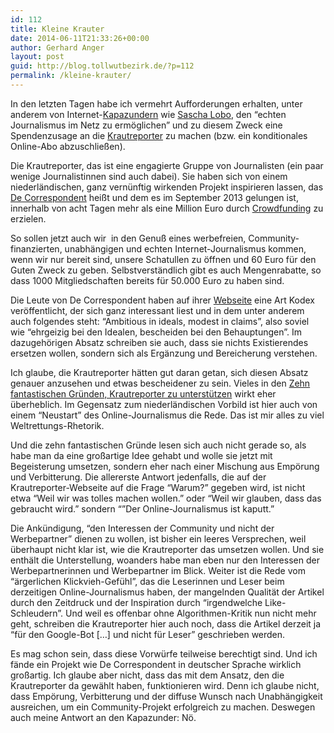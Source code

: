 ```yaml
---
id: 112
title: Kleine Krauter
date: 2014-06-11T21:33:26+00:00
author: Gerhard Anger
layout: post
guid: http://blog.tollwutbezirk.de/?p=112
permalink: /kleine-krauter/
---
```

In den letzten Tagen habe ich vermehrt Aufforderungen erhalten, unter anderem von Internet-[Kapazundern](http://www.duden.de/rechtschreibung/Kapazunder) wie [Sascha Lobo](https://twitter.com/saschalobo/status/476736298922020864), den &#8220;echten Journalismus im Netz zu ermöglichen&#8221; und zu diesem Zweck eine Spendenzusage an die [Krautreporter](https://krautreporter.de/das-magazin) zu machen (bzw. ein konditionales Online-Abo abzuschließen).

Die Krautreporter, das ist eine engagierte Gruppe von Journalisten (ein paar wenige Journalistinnen sind auch dabei). Sie haben sich von einem niederländischen, ganz vernünftig wirkenden Projekt inspirieren lassen, das [De Correspondent](https://decorrespondent.nl/en) heißt und dem es im September 2013 gelungen ist, innerhalb von acht Tagen mehr als eine Million Euro durch [Crowdfunding](http://de.wikipedia.org/wiki/Crowdfunding) zu erzielen.

So sollen jetzt auch wir  in den Genuß eines werbefreien, Community-finanzierten, unabhängigen und echten Internet-Journalismus kommen, wenn wir nur bereit sind, unsere Schatullen zu öffnen und 60 Euro für den Guten Zweck zu geben. Selbstverständlich gibt es auch Mengenrabatte, so dass 1000 Mitgliedschaften bereits für 50.000 Euro zu haben sind.

Die Leute von De Correspondent haben auf ihrer [Webseite](https://decorrespondent.nl/en) eine Art Kodex veröffentlicht, der sich ganz interessant liest und in dem unter anderem auch folgendes steht: &#8220;Ambitious in ideals, modest in claims&#8221;, also soviel wie &#8220;ehrgeizig bei den Idealen, bescheiden bei den Behauptungen&#8221;. Im dazugehörigen Absatz schreiben sie auch, dass sie nichts Existierendes ersetzen wollen, sondern sich als Ergänzung und Bereicherung verstehen.

Ich glaube, die Krautreporter hätten gut daran getan, sich diesen Absatz genauer anzusehen und etwas bescheidener zu sein. Vieles in den [Zehn fantastischen Gründen, Krautreporter zu unterstützen](https://krautreporter.de/pages/10-Gr%C3%BCnde) wirkt eher überheblich. Im Gegensatz zum niederländischen Vorbild ist hier auch von einem &#8220;Neustart&#8221; des Online-Journalismus die Rede. Das ist mir alles zu viel Weltrettungs-Rhetorik.

Und die zehn fantastischen Gründe lesen sich auch nicht gerade so, als habe man da eine großartige Idee gehabt und wolle sie jetzt mit Begeisterung umsetzen, sondern eher nach einer Mischung aus Empörung und Verbitterung. Die allererste Antwort jedenfalls, die auf der Krautreporter-Webseite auf die Frage &#8220;Warum?&#8221; gegeben wird, ist nicht etwa &#8220;Weil wir was tolles machen wollen.&#8221; oder &#8220;Weil wir glauben, dass das gebraucht wird.&#8221; sondern &#8220;&#8221;Der Online-Journalismus ist kaputt.&#8221;

Die Ankündigung, &#8220;den Interessen der Community und nicht der Werbepartner&#8221; dienen zu wollen, ist bisher ein leeres Versprechen, weil überhaupt nicht klar ist, wie die Krautreporter das umsetzen wollen. Und sie enthält die Unterstellung, woanders habe man eben nur den Interessen der Werbepartnerinnen und Werbepartner im Blick. Weiter ist die Rede vom  &#8220;ärgerlichen Klickvieh-Gefühl&#8221;, das die Leserinnen und Leser beim derzeitigen Online-Journalismus haben, der mangelnden Qualität der Artikel durch den Zeitdruck und der Inspiration durch &#8220;irgendwelche Like-Schleudern&#8221;. Und weil es offenbar ohne Algorithmen-Kritik nun nicht mehr geht, schreiben die Krautreporter hier auch noch, dass die Artikel derzeit ja &#8220;für den Google-Bot [&#8230;] und nicht für Leser&#8221; geschrieben werden.

Es mag schon sein, dass diese Vorwürfe teilweise berechtigt sind. Und ich fände ein Projekt wie De Correspondent in deutscher Sprache wirklich großartig. Ich glaube aber nicht, dass das mit dem Ansatz, den die Krautreporter da gewählt haben, funktionieren wird. Denn ich glaube nicht, dass Empörung, Verbitterung und der diffuse Wunsch nach Unabhängigkeit ausreichen, um ein Community-Projekt erfolgreich zu machen. Deswegen auch meine Antwort an den Kapazunder: Nö.